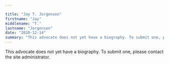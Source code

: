 ```yaml
---

title: "Jay T. Jorgensen"
firstname: "Jay"
middlename: "T."
lastname: "Jorgensen"
date: "2020-12-14"
summary: "This advocate does not yet have a biography. To submit one, please contact the site administrator."
---
```

This advocate does not yet have a biography. To submit one, please contact the site administrator.

